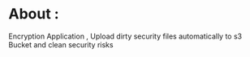  # About : 
Encryption Application , Upload dirty security files automatically to s3 Bucket and clean security risks 
